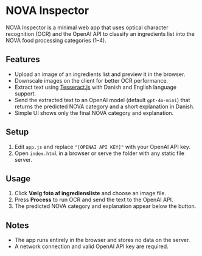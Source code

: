# NOVA Inspector

NOVA Inspector is a minimal web app that uses optical character recognition (OCR) and the OpenAI API to classify an ingredients list into the NOVA food processing categories (1–4).

## Features
- Upload an image of an ingredients list and preview it in the browser.
- Downscale images on the client for better OCR performance.
- Extract text using [Tesseract.js](https://tesseract.projectnaptha.com/) with Danish and English language support.
- Send the extracted text to an OpenAI model (default `gpt-4o-mini`) that returns the predicted NOVA category and a short explanation in Danish.
- Simple UI shows only the final NOVA category and explanation.
 
## Setup
1. Edit `app.js` and replace `"[OPENAI API KEY]"` with your OpenAI API key.
2. Open `index.html` in a browser or serve the folder with any static file server.

## Usage
1. Click **Vælg foto af ingrediensliste** and choose an image file.
2. Press **Process** to run OCR and send the text to the OpenAI API.
3. The predicted NOVA category and explanation appear below the button.


## Notes
- The app runs entirely in the browser and stores no data on the server.
- A network connection and valid OpenAI API key are required.

